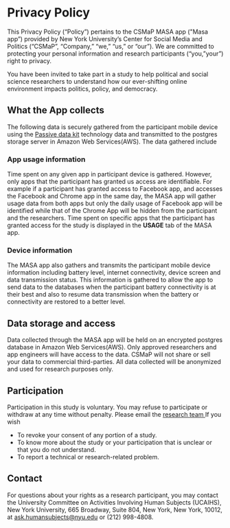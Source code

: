 # Privacy Policy

This Privacy Policy (“Policy”) pertains to the CSMaP MASA app ("Masa app”) provided by New York University’s Center for Social Media and Politics (“CSMaP”, “Company,” “we,” “us,” or “our”). We are committed to protecting your personal information and research participants (“you,”your”) right to privacy.

You have been invited to take part in a study to help political and social science researchers to understand how our ever-shifting online environment impacts politics, policy, and democracy.

## What the App collects
The following data is securely gathered from the participant mobile device using the [Passive data kit](https://passivedatakit.org) technology data and transmitted to the postgres storage server in Amazon Web Services(AWS). The data gathered include 
### App usage information
Time spent on any given app in participant device is gathered. However, only apps that the participant has granted us access are identifiable. For example if a participant has granted access to Facebook app, and accesses the Facebook and Chrome app in the same day, the MASA app will gather usage data from both apps but only the daily usage of Facebook app will be identified while that of the Chrome App will be hidden from the participant and the researchers. Time spent on specific apps that the participant has granted access for the study is displayed in the **USAGE** tab of the MASA app.

### Device information
The MASA app also gathers and transmits the participant mobile device information including battery level, internet connectivity, device screen and data transmission status. This information is gathered to allow the app to send data to the databases when the participant battery connectivity is at their best and also to resume data transmission when the battery or connectivity are restored to a better level.  

## Data storage and access
Data collected through the MASA app will be held on an encrypted postgres database in Amazon Web Services(AWS). Only approved researchers and app engineers will have access to the data. CSMaP will not share or sell your data to commercial third-parties. All data collected will be anonymized and used for research purposes only. 

## Participation 
Participation in this study is voluntary. You may refuse to participate or withdraw at any time without penalty. Please email the <a href="mailto:sr6276@nyu.edu">research team </a> If you wish 
* To revoke your consent of any portion of a study.
* To know more about the study or your participation that is unclear or that you do not understand. 
* To report a technical or research-related problem.

## Contact
For questions about your rights as a research participant, you may contact the University Committee on Activities Involving Human Subjects (UCAIHS), New York University, 665 Broadway, Suite 804, New York, New York, 10012, at ask.humansubjects@nyu.edu or (212) 998-4808.